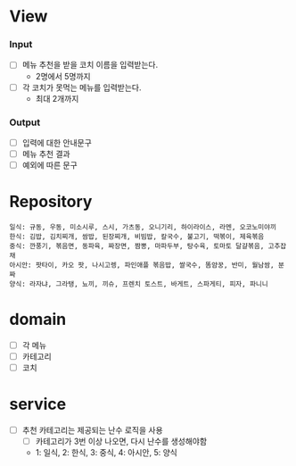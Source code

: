 
# View
### Input
- [ ] 메뉴 추천을 받을 코치 이름을 입력받는다.
    - 2명에서 5명까지
- [ ] 각 코치가 못먹는 메뉴를 입력받는다.
    - 최대 2개까지
### Output
- [ ] 입력에 대한 안내문구
- [ ] 메뉴 추천 결과
- [ ] 예외에 따른 문구

# Repository
```
일식: 규동, 우동, 미소시루, 스시, 가츠동, 오니기리, 하이라이스, 라멘, 오코노미야끼
한식: 김밥, 김치찌개, 쌈밥, 된장찌개, 비빔밥, 칼국수, 불고기, 떡볶이, 제육볶음
중식: 깐풍기, 볶음면, 동파육, 짜장면, 짬뽕, 마파두부, 탕수육, 토마토 달걀볶음, 고추잡채
아시안: 팟타이, 카오 팟, 나시고렝, 파인애플 볶음밥, 쌀국수, 똠얌꿍, 반미, 월남쌈, 분짜
양식: 라자냐, 그라탱, 뇨끼, 끼슈, 프렌치 토스트, 바게트, 스파게티, 피자, 파니니
```

# domain
- [ ] 각 메뉴
- [ ] 카테고리
- [ ] 코치

# service
- [ ] 추천 카테고리는 제공되는 난수 로직을 사용
    - [ ] 카테고리가 3번 이상 나오면, 다시 난수를 생성해야함
    - 1: 일식, 2: 한식, 3: 중식, 4: 아시안, 5: 양식
